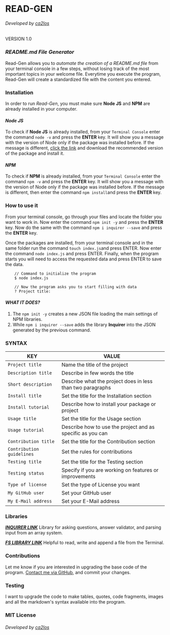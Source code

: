 # READ-GEN
###### Developed by [*ca2los*](https://github.com/ca2los) 
VERSION 1.0 

### *README.md File Generator*
Read-Gen allows you to *automate the creation of a README.md file* from your terminal
console in a few steps, without losing track of the most important topics in your 
welcome file. Everytime you execute the program, Read-Gen will create a standardized 
file with the content you entered.

### Installation
In order to run *Read-Gen*, you must make sure **Node JS** and **NPM** are already 
installed in your computer. 

#### *Node JS*
To check if **Node JS** is already installed, from your `Terminal Console` enter the 
command `node -v` and press the **ENTER** key. It will show you a message with the 
version of Node only if the package was installed before. If the message is different, 
[click the link](https://nodejs.org/en/) and download the recommended version of the 
package and install it.

#### *NPM*
To check if **NPM** is already installed, from your `Terminal Console` enter the
command `npm -v` and press the **ENTER** key. It will show you a message with the
version of Node only if the package was installed before. If the message is different,
then enter the command `npm install`and press the **ENTER** key.

### How to use it
From your terminal console, go through your files and locate the folder you want
to work in. Now enter the command `npm init -y` and press the **ENTER** key. Now 
do the same with the command `npm i inquirer --save` and press the **ENTER** key.

Once the packages are installed, from your terminal console and in the same folder 
run the command `touch index.js`and press ENTER. Now enter the command `node index.js`
and press ENTER. Finally, when the program starts you will need to access the requested
data and press ENTER to save the data.

```text
    // Command to initialize the program
    $ node index.js
    
    // Now the program asks you to start filling with data
    ? Project title: 
```

#### *WHAT IT DOES?*
1. The `npm init -y` creates a new JSON file loading the main settings of NPM libraries.
2. While `npm i inquirer --save` adds the library **Inquirer** into the JSON generated 
by the previous command.

### SYNTAX

KEY | VALUE
------------ | -------------
`Project title` | Name the title of the project
`Description title` | Describe in few words the title
`Short description` | Describe what the project does in less than two paragraphs
`Install title` | Set the title for the Installation section
`Install tutorial` | Describe how to install your package or project
`Usage title` | Set the title for the Usage section
`Usage tutorial` | Describe how to use the project and as specific as you can
`Contribution title` | Set the title for the Contribution section
`Contribution guidelines` | Set the rules for contributions
`Testing title` | Set the title for the Testing section
`Testing status` | Specify if you are working on features or improvements
`Type of license` | Set the type of License you want
`My GitHub user` | Set your GitHub user
`My E-Mail address` | Set your E-Mail address

### Libraries
**[*INQUIRER LINK*](https://www.npmjs.com/package/inquirer)** Library for asking questions, answer validator, and parsing input from an array system.

**[*FS LIBRARY LINK*](https://nodejs.org/en/knowledge/file-system/how-to-write-files-in-nodejs/)** Helpful to read, write and append a file from the Terminal.

### Contributions
Let me know if you are interested in upgrading the base code of the program. [Contact 
me via GitHub](https://github.com/ca2los), and commit your changes.

### Testing 
I want to upgrade the code to make tables, quotes, code fragments, images and all the
markdown's syntax available into the program.

### MIT License
###### Developed by [*ca2los*](https://github.com/ca2los) 
